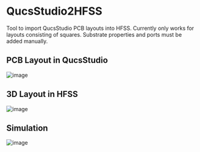 # QucsStudio2HFSS
Tool to import QucsStudio PCB layouts into HFSS. Currently only works for layouts consisting of squares. Substrate properties and ports must be added manually.

## PCB Layout in QucsStudio
![image](https://user-images.githubusercontent.com/15094591/235129700-51eb78d5-447f-4135-8d5e-b238dcc76533.png)

## 3D Layout in HFSS
![image](https://user-images.githubusercontent.com/15094591/235128496-e690a780-b4ae-45bb-b645-8cfad97690af.png)

## Simulation
![image](https://user-images.githubusercontent.com/15094591/235129831-7df62ad3-a616-45ba-a79b-7db689660aaa.png)
